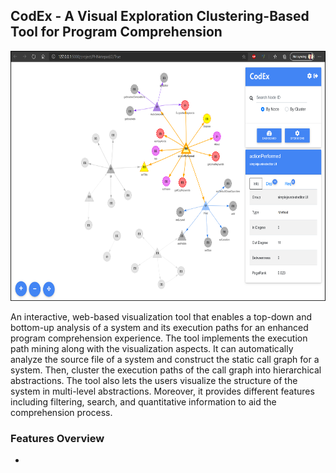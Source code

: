 ## CodEx - A Visual Exploration Clustering-Based Tool for Program Comprehension

<img src="https://raw.githubusercontent.com/RakanAlanazi/CodEx/gh-pages/images/interface.png" width="600" height="400" />

An interactive, web-based visualization tool that enables a top-down and bottom-up analysis of a system 
and its execution paths for an enhanced program comprehension experience. The tool implements the execution path mining along with the visualization aspects.
It can automatically analyze the source file of a system and construct the static call graph for a system. Then, cluster the execution paths of the call graph into hierarchical abstractions. The tool also lets the users visualize the structure of the system in multi-level abstractions. Moreover, it provides different features including filtering, search, and quantitative information to aid the comprehension process.

### Features Overview
-







